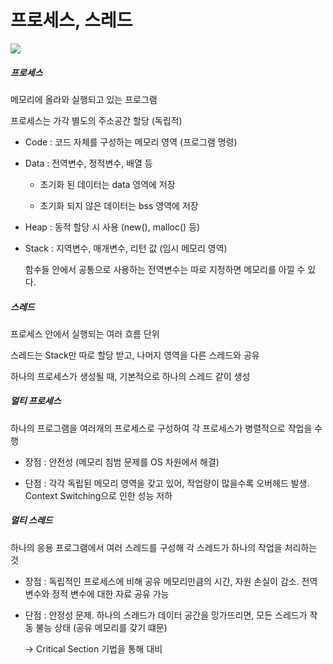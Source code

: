 # 프로세스, 스레드

![](C:\Users\SSAFY\AppData\Roaming\marktext\images\2023-01-19-14-47-56-image.png)

##### 프로세스

메모리에 올라와 실행되고 있는 프로그램

프로세스는 가각 별도의 주소공간 할당 (독립적)

- Code : 코드 자체를 구성하는 메모리 영역 (프로그램 명령)

- Data : 전역변수, 정적변수, 배열 등
  
  - 초기화 된 데이터는 data 영역에 저장
  
  - 초기화 되지 않은 데이터는 bss 영역에 저장

- Heap : 동적 할당 시 사용 (new(), malloc() 등)

- Stack : 지역변수, 매개변수, 리턴 값 (임시 메모리 영역)
  
  함수들 안에서 공통으로 사용하는 전역변수는 따로 지정하면 메모리를 아낄 수 있다.

##### 스레드

프로세스 안에서 실행되는 여러 흐름 단위

스레드는 Stack만 따로 할당 받고, 나머지 영역을 다른 스레드와 공유

하나의 프로세스가 생성될 때, 기본적으로 하나의 스레드 같이 생성

##### 멀티 프로세스

하나의 프로그램을 여러개의 프로세스로 구성하여 각 프로세스가 병렬적으로 작업을 수행

- 장점 : 안전성 (메모리 침범 문제를 OS 차원에서 해결)

- 단점 : 각각 독립된 메모리 영역을 갖고 있어, 작업량이 많을수록 오버헤드 발생. Context Switching으로 인한 성능 저하

##### 멀티 스레드

하나의 응용 프로그램에서 여러 스레드를 구성해 각 스레드가 하나의 작업을 처리하는 것

- 장점 : 독립적인 프로세스에 비해 공유 메모리만큼의 시간, 자원 손실이 감소. 전역 변수와 정적 변수에 대한 자료 공유 가능

- 단점 : 안정성 문제. 하나의 스레드가 데이터 공간을 망가뜨리면, 모든 스레드가 작동 불능 상태 (공유 메모리를 갖기 떄문)
  
  -> Critical Section 기법을 통해 대비
